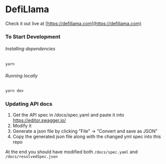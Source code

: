 # DefiLlama

Check it out live at [https://defillama.com](https://defillama.com)

### To Start Development

###### Installing dependencies

```bash
yarn
```

###### Running locally 

```bash
yarn dev
```

### Updating API docs

1. Get the API spec in /docs/spec.yaml and paste it into https://editor.swagger.io/
2. Modify it
3. Generate a json file by clicking "File" -> "Convert and save as JSON"
4. Copy the generated json file along with the changed yml spec into this repo

At the end you should have modified both `/docs/spec.yaml` and `/docs/resolvedSpec.json`

